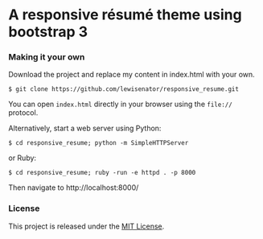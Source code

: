 # A responsive résumé theme using bootstrap 3

### Making it your own

Download the project and replace my content in index.html with your own.

    $ git clone https://github.com/lewisenator/responsive_resume.git

You can open `index.html` directly in your browser using the `file://` protocol.

Alternatively, start a web server using Python:

    $ cd responsive_resume; python -m SimpleHTTPServer

or Ruby:

    $ cd responsive_resume; ruby -run -e httpd . -p 8000

Then navigate to http://localhost:8000/

### License

This project is released under the [MIT License](http://www.opensource.org/licenses/MIT).